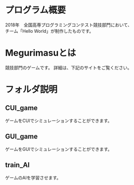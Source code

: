 # プログラム概要
2018年　全国高専プログラミングコンテスト競技部門において、  
チーム「Hello World」が制作したものです。

# Megurimasuとは
競技部門のゲームです。
詳細は、下記のサイトをご覧ください。

# フォルダ説明
## CUI_game
ゲームをCUIでシミュレーションすることができます。

## GUI_game
ゲームをGUIでシミュレーションすることができます。

## train_AI
ゲームのAIを学習させます。